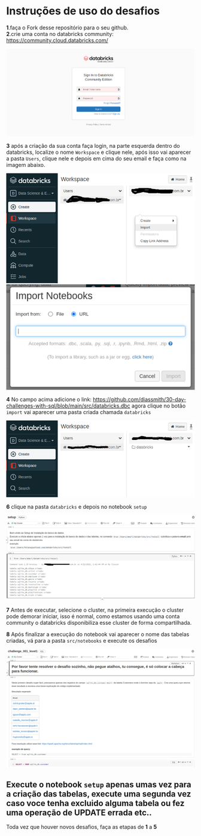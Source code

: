 # Instruções de uso do desafios

**1**.faça o Fork desse repositório para o seu github.  
**2**.crie uma conta no databricks community: https://community.cloud.databricks.com/

![](https://github.com/diassmith/30-day-challenges-with-sql/blob/main/src/img/dbc-7.png)  

**3** após a criação da sua conta faça login, na parte esquerda dentro do databricks, localize o nome `Workspace` e clique nele, após isso vai aparecer a pasta `Users`, clique nele e depois em cima do seu email e faça como na imagem abaixo.

![](https://github.com/diassmith/30-day-challenges-with-sql/blob/main/src/img/dbc-01.png)  
![](https://github.com/diassmith/30-day-challenges-with-sql/blob/main/src/img/dbc-2.png)  

**4** No campo acima adicione o link: https://github.com/diassmith/30-day-challenges-with-sql/blob/main/src/databricks.dbc agora clique no botão `import` vai aparecer uma pasta criada chamada `databricks`

![](https://github.com/diassmith/30-day-challenges-with-sql/blob/main/src/img/dbc-04.png) 

**6** clique na pasta `databricks` e depois no notebook `setup`

![](https://github.com/diassmith/30-day-challenges-with-sql/blob/main/src/img/dbc-5.png)  

**7** Antes de executar, selecione o cluster, na primeira execução o cluster pode demorar iniciar, isso é normal, como estamos usando uma conta community o databricks disponibiliza esse cluster de forma compartilhada.

**8** Após finalizar a execução do notebook vai aparecer o nome das tabelas criadas, vá para a pasta `src/notebooks` e execute os desafios  

![](https://github.com/diassmith/30-day-challenges-with-sql/blob/main/src/img/dbc-6.png)  

## Execute o notebook `setup` apenas umas vez para a criação das tabelas, execute uma segunda vez caso voce tenha excluido alguma tabela ou fez uma operação de UPDATE errada etc..

Toda vez que houver novos desafios, faça as etapas de **1** a **5**
